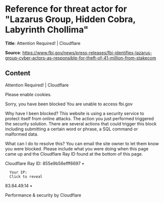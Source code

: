 # Reference for threat actor for "Lazarus Group, Hidden Cobra, Labyrinth Chollima"

**Title**: Attention Required! | Cloudflare

**Source**: https://www.fbi.gov/news/press-releases/fbi-identifies-lazarus-group-cyber-actors-as-responsible-for-theft-of-41-million-from-stakecom

## Content




  

Attention Required! | Cloudflare














Please enable cookies.


Sorry, you have been blocked
You are unable to access fbi.gov











Why have I been blocked?
This website is using a security service to protect itself from online attacks. The action you just performed triggered the security solution. There are several actions that could trigger this block including submitting a certain word or phrase, a SQL command or malformed data.


What can I do to resolve this?
You can email the site owner to let them know you were blocked. Please include what you were doing when this page came up and the Cloudflare Ray ID found at the bottom of this page.





Cloudflare Ray ID: 855e9b56efff6697
•

      Your IP:
      Click to reveal
83.84.49.14
•

Performance & security by Cloudflare








